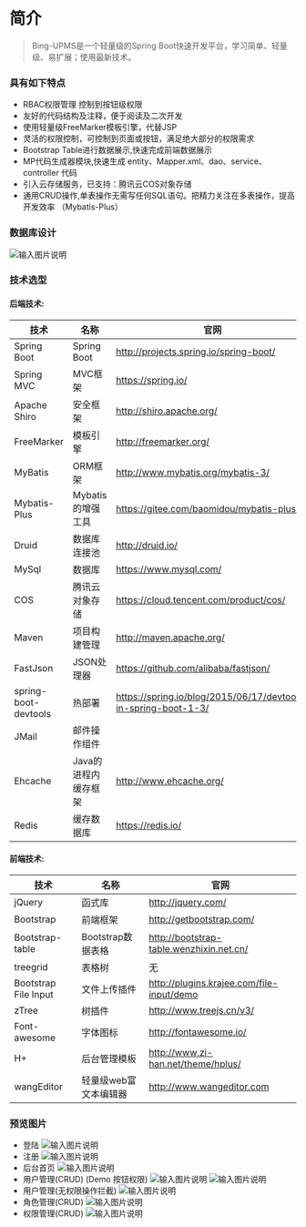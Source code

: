 # 简介

> Bing-UPMS是一个轻量级的Spring Boot快速开发平台，学习简单、轻量级、易扩展；使用最新技术。

### **具有如下特点** 
- RBAC权限管理 控制到按钮级权限
- 友好的代码结构及注释，便于阅读及二次开发
- 使用轻量级FreeMarker模板引擎，代替JSP
- 灵活的权限控制，可控制到页面或按钮，满足绝大部分的权限需求
- Bootstrap Table进行数据展示,快速完成前端数据展示
- MP代码生成器模块,快速生成 entity、Mapper.xml、dao、service、controller 代码
- 引入云存储服务，已支持：腾讯云COS对象存储
- 通用CRUD操作,单表操作无需写任何SQL语句。把精力关注在多表操作，提高开发效率 （Mybatis-Plus）

### 数据库设计
![输入图片说明](https://gitee.com/uploads/images/2017/1104/004510_91f7d52d_734677.png "database.png")

### 技术选型

#### 后端技术:
技术 | 名称 | 官网
 ----|------|----
Spring Boot | Spring Boot | http://projects.spring.io/spring-boot/
Spring MVC | MVC框架 | https://spring.io/
Apache Shiro | 安全框架  | http://shiro.apache.org/
FreeMarker | 模板引擎 | http://freemarker.org/
MyBatis | ORM框架  | http://www.mybatis.org/mybatis-3/
Mybatis-Plus | Mybatis 的增强工具 | https://gitee.com/baomidou/mybatis-plus/
Druid | 数据库连接池  | http://druid.io/
MySql | 数据库 | https://www.mysql.com/
COS | 腾讯云对象存储| https://cloud.tencent.com/product/cos/
Maven | 项目构建管理  | http://maven.apache.org/
FastJson | JSON处理器 | https://github.com/alibaba/fastjson/
spring-boot-devtools | 热部署 | https://spring.io/blog/2015/06/17/devtools-in-spring-boot-1-3/
JMail | 邮件操作组件 | 
Ehcache | Java的进程内缓存框架 | http://www.ehcache.org/
Redis | 缓存数据库 | https://redis.io/

#### 前端技术:
技术 | 名称 | 官网
----|------|----
jQuery | 函式库 | http://jquery.com/
Bootstrap | 前端框架 | http://getbootstrap.com/
Bootstrap-table | Bootstrap数据表格 | http://bootstrap-table.wenzhixin.net.cn/
treegrid | 表格树 | 无
Bootstrap File Input | 文件上传插件 | http://plugins.krajee.com/file-input/demo
zTree | 树插件 | http://www.treejs.cn/v3/
Font-awesome | 字体图标 | http://fontawesome.io/
H+ | 后台管理模板 | http://www.zi-han.net/theme/hplus/
wangEditor | 轻量级web富文本编辑器 | http://www.wangeditor.com

### 预览图片
- 登陆
![输入图片说明](https://gitee.com/uploads/images/2017/1104/004845_18a73aef_734677.png "01.png")
- 注册
![输入图片说明](https://gitee.com/uploads/images/2017/1104/004856_d525ec30_734677.png "02.png")
- 后台首页
![输入图片说明](https://gitee.com/uploads/images/2017/1104/004945_cc742cd1_734677.png "03.png")
- 用户管理(CRUD) (Demo 按钮权限)
![输入图片说明](https://gitee.com/uploads/images/2017/1105/154346_ba65799b_734677.png "用户管理(有权限用户).png")
![输入图片说明](https://gitee.com/uploads/images/2017/1105/154400_96b87c0a_734677.png "用户管理(无权限用户).png")
- 用户管理(无权限操作拦截)
![输入图片说明](https://gitee.com/uploads/images/2017/1105/154844_dc117f8c_734677.png "无权限操作.png")
- 角色管理(CRUD)
![输入图片说明](https://gitee.com/uploads/images/2017/1105/154418_8325175c_734677.png "角色管理.png")
- 权限管理(CRUD)
![输入图片说明](https://gitee.com/uploads/images/2017/1105/154438_b52688c6_734677.png "权限管理.png")